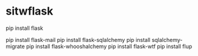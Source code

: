 sitwflask
=========



pip install flask

pip install flask-mail
pip install flask-sqlalchemy
pip install sqlalchemy-migrate
pip install flask-whooshalchemy
pip install flask-wtf
pip install flup
